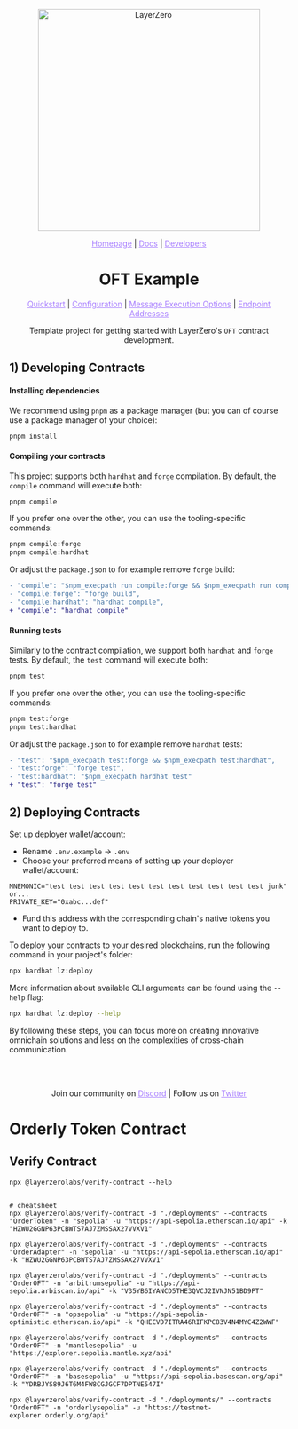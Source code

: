 <p align="center">
  <a href="https://layerzero.network">
    <img alt="LayerZero" style="width: 400px" src="https://docs.layerzero.network/img/LayerZero_Logo_White.svg"/>
  </a>
</p>

<p align="center">
  <a href="https://layerzero.network" style="color: #a77dff">Homepage</a> | <a href="https://docs.layerzero.network/" style="color: #a77dff">Docs</a> | <a href="https://layerzero.network/developers" style="color: #a77dff">Developers</a>
</p>

<h1 align="center">OFT Example</h1>

<p align="center">
  <a href="https://docs.layerzero.network/v2/developers/evm/oft/quickstart" style="color: #a77dff">Quickstart</a> | <a href="https://docs.layerzero.network/contracts/oapp-configuration" style="color: #a77dff">Configuration</a> | <a href="https://docs.layerzero.network/contracts/options" style="color: #a77dff">Message Execution Options</a> | <a href="https://docs.layerzero.network/contracts/endpoint-addresses" style="color: #a77dff">Endpoint Addresses</a>
</p>

<p align="center">Template project for getting started with LayerZero's <code>OFT</code> contract development.</p>

## 1) Developing Contracts

#### Installing dependencies

We recommend using `pnpm` as a package manager (but you can of course use a package manager of your choice):

```bash
pnpm install
```

#### Compiling your contracts

This project supports both `hardhat` and `forge` compilation. By default, the `compile` command will execute both:

```bash
pnpm compile
```

If you prefer one over the other, you can use the tooling-specific commands:

```bash
pnpm compile:forge
pnpm compile:hardhat
```

Or adjust the `package.json` to for example remove `forge` build:

```diff
- "compile": "$npm_execpath run compile:forge && $npm_execpath run compile:hardhat",
- "compile:forge": "forge build",
- "compile:hardhat": "hardhat compile",
+ "compile": "hardhat compile"
```

#### Running tests

Similarly to the contract compilation, we support both `hardhat` and `forge` tests. By default, the `test` command will execute both:

```bash
pnpm test
```

If you prefer one over the other, you can use the tooling-specific commands:

```bash
pnpm test:forge
pnpm test:hardhat
```

Or adjust the `package.json` to for example remove `hardhat` tests:

```diff
- "test": "$npm_execpath test:forge && $npm_execpath test:hardhat",
- "test:forge": "forge test",
- "test:hardhat": "$npm_execpath hardhat test"
+ "test": "forge test"
```

## 2) Deploying Contracts

Set up deployer wallet/account:

- Rename `.env.example` -> `.env`
- Choose your preferred means of setting up your deployer wallet/account:

```
MNEMONIC="test test test test test test test test test test test junk"
or...
PRIVATE_KEY="0xabc...def"
```

- Fund this address with the corresponding chain's native tokens you want to deploy to.

To deploy your contracts to your desired blockchains, run the following command in your project's folder:

```bash
npx hardhat lz:deploy
```

More information about available CLI arguments can be found using the `--help` flag:

```bash
npx hardhat lz:deploy --help
```

By following these steps, you can focus more on creating innovative omnichain solutions and less on the complexities of cross-chain communication.

<br></br>

<p align="center">
  Join our community on <a href="https://discord-layerzero.netlify.app/discord" style="color: #a77dff">Discord</a> | Follow us on <a href="https://twitter.com/LayerZero_Labs" style="color: #a77dff">Twitter</a>
</p>


# Orderly Token Contract


## Verify Contract
```
npx @layerzerolabs/verify-contract --help


# cheatsheet
npx @layerzerolabs/verify-contract -d "./deployments" --contracts "OrderToken" -n "sepolia" -u "https://api-sepolia.etherscan.io/api" -k "HZWU2GGNP63PCBWTS7AJ7ZMSSAX27VVXV1"

npx @layerzerolabs/verify-contract -d "./deployments" --contracts "OrderAdapter" -n "sepolia" -u "https://api-sepolia.etherscan.io/api" -k "HZWU2GGNP63PCBWTS7AJ7ZMSSAX27VVXV1"

npx @layerzerolabs/verify-contract -d "./deployments" --contracts "OrderOFT" -n "arbitrumsepolia" -u "https://api-sepolia.arbiscan.io/api" -k "V35YB6IYANCD5THE3QVCJ2IVNJN51BD9PT"

npx @layerzerolabs/verify-contract -d "./deployments" --contracts "OrderOFT" -n "opsepolia" -u "https://api-sepolia-optimistic.etherscan.io/api" -k "QHECVD7ITRA46RIFKPC83V4N4MYC4Z2WWF"

npx @layerzerolabs/verify-contract -d "./deployments" --contracts "OrderOFT" -n "mantlesepolia" -u "https://explorer.sepolia.mantle.xyz/api"

npx @layerzerolabs/verify-contract -d "./deployments" --contracts "OrderOFT" -n "basesepolia" -u "https://api-sepolia.basescan.org/api" -k "YDRBJYS89J6T6M4FW8CGJGCF7DPTNE547I"

npx @layerzerolabs/verify-contract -d "./deployments/" --contracts "OrderOFT" -n "orderlysepolia" -u "https://testnet-explorer.orderly.org/api"

```